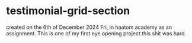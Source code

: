 # testimonial-grid-section
created on the 6th of December 2024 Fri, in haatom academy as an assignment. This is one of my first eye opening project this shit was hard. 
